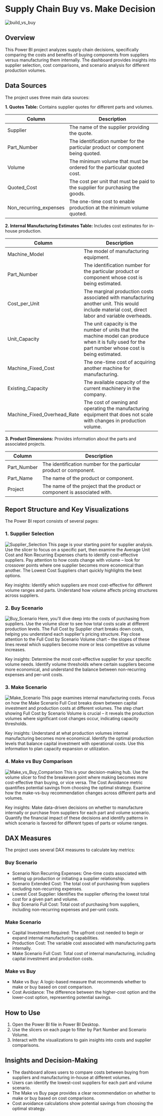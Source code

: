 # Supply Chain Buy vs. Make Decision
![build_vs_buy](pictures/build_vs_buy.jpg)

## Overview
This Power BI project analyzes supply chain decisions, specifically comparing the costs and benefits of buying components from suppliers versus manufacturing them internally. The dashboard provides insights into supplier selection, cost comparisons, and scenario analysis for different production volumes.

## Data Sources
The project uses three main data sources:

**1. Quotes Table:** Contains supplier quotes for different parts and volumes.

| Column | Description |
|--------|-------------|
| Supplier | The name of the supplier providing the quote. |
| Part_Number | The identification number for the particular product or component being quoted. |
| Volume | The minimum volume that must be ordered for the particular quoted cost. |
| Quoted_Cost | The cost per unit that must be paid to the supplier for purchasing the goods. |
| Non_recurring_expenses | The one-time cost to enable production at the minimum volume quoted. |

**2. Internal Manufacturing Estimates Table:** Includes cost estimates for in-house production.

| Column | Description |
|--------|-------------|
| Machine_Model | The model of manufacturing equipment. |
| Part_Number | The identification number for the particular product or component whose cost is being estimated. |
| Cost_per_Unit | The marginal production costs associated with manufacturing another unit. This would include material cost, direct labor and variable overheads. |
| Unit_Capacity | The unit capacity is the number of units that the machine model can produce when it is fully used for the part number whose cost is being estimated. |
| Machine_Fixed_Cost | The one-time cost of acquiring another machine for manufacturing. |
| Existing_Capacity | The available capacity of the current machinery in the company. |
| Machine_Fixed_Overhead_Rate | The cost of owning and operating the manufacturing equipment that does not scale with changes in production volume. |

**3. Product Dimensions:** Provides information about the parts and associated projects.

| Column | Description |
|--------|-------------|
| Part_Number | The identification number for the particular product or component. |
| Part_Name | The name of the product or component. |
| Project | The name of the project that the product or component is associated with. |

## Report Structure and Key Visualizations
The Power BI report consists of several pages:

### 1. Supplier Selection
![Supplier_Selection](pictures/Supplier_Selection.png)
This page is your starting point for supplier analysis. Use the slicer to focus on a specific part, then examine the Average Unit Cost and Non Recurring Expenses charts to identify cost-effective suppliers. Pay attention to how costs change with volume – look for crossover points where one supplier becomes more economical than another. The Lowest Cost Suppliers chart quickly highlights the best options.

Key insights: Identify which suppliers are most cost-effective for different volume ranges and parts. Understand how volume affects pricing structures across suppliers.

### 2. Buy Scenario
![Buy_Scenario](pictures/Buy_Scenario.png)
Here, you'll dive deep into the costs of purchasing from suppliers. Use the volume slicer to see how total costs scale at different production levels. The Full Cost by Supplier chart breaks down costs, helping you understand each supplier's pricing structure. Pay close attention to the Full Cost by Scenario Volume chart – the slopes of these lines reveal which suppliers become more or less competitive as volume increases.

Key insights: Determine the most cost-effective supplier for your specific volume needs. Identify volume thresholds where certain suppliers become more economical, and understand the balance between non-recurring expenses and per-unit costs.

### 3. Make Scenario
![Make_Scenario](pictures/Make_Scenario.png)
This page examines internal manufacturing costs. Focus on how the Make Scenario Full Cost breaks down between capital investment and production costs at different volumes. The step chart showing Full Cost by Scenario Volume is crucial – it reveals the production volumes where significant cost changes occur, indicating capacity thresholds.

Key insights: Understand at what production volumes internal manufacturing becomes more economical. Identify the optimal production levels that balance capital investment with operational costs. Use this information to plan capacity expansion or utilization.

### 4. Make vs Buy Comparison
![Make_vs_Buy_Comparison](pictures/Make_vs_Buy_Comparison.png)
This is your decision-making hub. Use the volume slicer to find the breakeven point where making becomes more cost-effective than buying, or vice versa. The Cost Avoidance metric quantifies potential savings from choosing the optimal strategy. Examine how the make-vs-buy recommendation changes across different parts and volumes.

Key insights: Make data-driven decisions on whether to manufacture internally or purchase from suppliers for each part and volume scenario. Quantify the financial impact of these decisions and identify patterns in which scenario is favored for different types of parts or volume ranges.

## DAX Measures
The project uses several DAX measures to calculate key metrics:

### Buy Scenario
- Scenario Non Recurring Expenses: One-time costs associated with setting up production or initiating a supplier relationship.
- Scenario Extended Cost: The total cost of purchasing from suppliers excluding non-recurring expenses.
- Lowest Cost Supplier: Identifies the supplier offering the lowest total cost for a given part and volume.
- Buy Scenario Full Cost: Total cost of purchasing from suppliers, including non-recurring expenses and per-unit costs.

### Make Scenario
- Capital Investment Required: The upfront cost needed to begin or expand internal manufacturing capabilities.
- Production Cost: The variable cost associated with manufacturing parts internally.
- Make Scenario Full Cost: Total cost of internal manufacturing, including capital investment and production costs.

### Make vs Buy
- Make vs Buy: A logic-based measure that recommends whether to make or buy based on cost comparison.
- Cost Avoidance: The difference between the higher-cost option and the lower-cost option, representing potential savings.

## How to Use
1. Open the Power BI file in Power BI Desktop.
2. Use the slicers on each page to filter by Part Number and Scenario Volume.
3. Interact with the visualizations to gain insights into costs and supplier comparisons.

## Insights and Decision-Making
- The dashboard allows users to compare costs between buying from suppliers and manufacturing in-house at different volumes.
- Users can identify the lowest-cost suppliers for each part and volume scenario.
- The Make vs Buy page provides a clear recommendation on whether to make or buy based on cost comparisons.
- Cost avoidance calculations show potential savings from choosing the optimal strategy.
